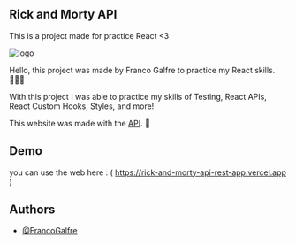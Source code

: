 ## Rick and Morty API 

This is a project made for practice React <3

![logo](https://i.imgur.com/LezIZdD.jpg)

Hello, this project was made by Franco Galfre to practice my React skills. 👩🏻‍💻

With this project I was able to practice my skills of Testing, React APIs, React Custom Hooks, Styles, and more!

This website was made with the [API](https://rickandmortyapi.com). 🥝

## Demo

you can use the web here : ( https://rick-and-morty-api-rest-app.vercel.app )

## Authors

- [@FrancoGalfre](https://www.github.com/francogalfre)
